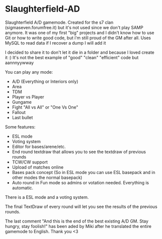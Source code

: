 # Slaughterfield-AD

Slaughterfield A/D gamemode. Created for the s7 clan (sigmaseven.forumfree.it) but it's not used since we don't play SAMP anymore. It was one of my first "big" projects and I didn't know how to use Git or how to write good code, but i'm still proud of the GM after all. Uses MySQL to read data if I recover a dump I will add it

I decided to share it to don't let it die in a folder and because I loved create it :) It's not the best example of "good" "clean" "efficient" code but aannnyywway

You can play any mode:

- A/D (Everything or Interiors only)
- Area
- TDM
- Player vs Player
- Gungame
- Fight "All vs All" or "One Vs One"
- Fallout
- Last bullet

Some features:

- ESL mode
- Voting system
- Editor for bases/arene/etc.
- End round textdraw that allows you to see the textdraw of previous rounds
- TCW/CW support
- Upload of matches online
- Bases pack concept (So in ESL mode you can use ESL basepack and in other modes the normal basepack)
- Auto round in Fun mode so admins or votation needed. Everything is automatic.

There is a ESL mode and a voting system.

The final TextDraw of every round will let you see the results of the previous rounds.


The last comment "And this is the end of the best existing A/D GM. Stay hungry, stay foolish!" has been aded by Miki after he translated the entire gamemode to English. Thank you <3
